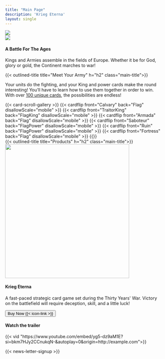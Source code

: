 ```yaml
---
title: "Main Page"
description: 'Krieg Eterna'
layout: single
---
```


<section class="no-gradient">
    <div class="main-section" style="padding-top: 0">
        <div class="top-flex">
            <picture>
            <source srcset="/images/battle-1600x1080-100.jpg" media="(min-width: 1024px)">
            <source srcset="/images/battle-1023x600-100.jpg" media="(min-width: 768px)">
            <source srcset="/images/battle-767x600-100.jpg" media="(min-width: 576px)">
            <source srcset="/images/battle-575x700-100.jpg"> 
            <img src="/images/battle-1600x1080-100.jpg" class="top-img">
            </picture>
            <div class="top-slanted">
                <div class="top-info-box">
                    <picture>
                        <img src="/images/Title.png">
                    </picture>
                    <div class="title-wrapper">
                        <h4 class="top-title">A Battle For The Ages</h4>
                    </div>
                    <div class="top-paragraph">
                        <p>Kings and Armies assemble in the fields of Europe. Whether it be for God, glory or gold, the Continent marches to war!</p>
                    </div>
                </div>
            </div>
        </div>
    </div>
</section>

<section id="new-cards-showcase" class="gradient even-gradient">
    <div class="main-section">
        <div class="sub-section">
            <div class="title-wrapper">
                {{< outlined-title title="Meet Your Army" h="h2" class="main-title">}}
            </div>
            <p class="css-tg8OC">
                Your units do the fighting, and your King and power cards make the
                round interesting! You’ll have to learn how to use them together in order to win.
                With over <a href="/compendium">100 unique cards</a>, the possibilities are endless!
            </p>
        </div>
        <div class="css-XorOV" style="--container-flex-direction:column-reverse;">
            <div class="css-JEZym" style="--intersection-offset:0;">
            </div>
                {{< card-scroll-gallery >}}
                    {{< cardflip front="Calvary" back="Flag" disallowScale="mobile" >}}
                    {{< cardflip front="TraitorKing" back="FlagKing" disallowScale="mobile" >}}
                    {{< cardflip front="Armada" back="Flag" disallowScale="mobile" >}}
                    {{< cardflip front="Saboteur" back="FlagPower" disallowScale="mobile" >}}
                    {{< cardflip front="Ruin" back="FlagPower" disallowScale="mobile" >}}
                    {{< cardflip front="Fortress" back="Flag" disallowScale="mobile" >}}
                {{</ card-scroll-gallery >}}
        </div>
    </div>
</section>

<section class="gradient even-gradient">
    <div class="main-section" id="product">
        <div class="sub-section">
            <div class="title-wrapper">
                {{< outlined-title title="Products" h="h2" class="main-title">}}
            </div>
        </div>
        <div class="css-3c0LG product-scroll-box" style="--container-max-width:1200px;">
            <div class="product-box-outer">
                <div class="product-box-wrapper">
                    <div class="swiper-slide product-box swiper-slide-next">
                        <picture>
                            <source srcset="/images/DeluxeDeckRender.png?fm=webp" type="image/webp">
                            <img src="/images/DeluxeDeckRender.png" alt="" width="400" height="433" loading="lazy">
                        </picture>
                        <div>
                            <h4 class="product-title" data-text="Standard Edition">Krieg Eterna<h4>
                        </div>
                        <div class="product-desc">
                            <p>A fast-paced strategic card game set during the Thirty Years' War. Victory on the battlefield will require deception, skill, and a little luck!
                            </p>
                        </div>
                        <div class="css-cW5DV">
                            <div class="css-nd7IL">
                                <div>
                                    <div class="css-AX10X">
                                        <a href="https://www.amazon.com/dp/B0CJHWGZYF?maas=maas_adg_3D8873ABA7D50C8B8D9E95ECC82A19D9_afap_abs&ref_=aa_maas&tag=maas"
                                            target="_blank" rel="noopener">
                                            <button class="css-lV1Vi buy-product-button css-ExOVn">
                                                Buy Now&nbsp{{< icon-link >}}
                                            </button>
                                        </a>
                <!-- Beginning of Buy With Prime Widget --
        <script async fetchpriority='high' src='https://code.buywithprime.amazon.com/bwp.v1.js'></script>
        <div
            id="amzn-buy-now"
            data-site-id="zm37qpw6y6"
            data-widget-id="w-J5EhprFtkk1J9d75bFUCK3"
            data-sku="QU-B39T-6LQM"
        ></div>
        !-- End of Buy With Prime Widget -->
                                    </div>
                                </div>
                            </div>
                        </div>
                    </div>
                </div>
            </div>
        </div>
    </div>
</section>

<section class="no-gradient">
    <div class="main-section" style="padding-bottom: 1em;">
        <div class="sub-section video-box">
            <div class="title-wrapper">
                <h4>Watch the trailer</h4>
            </div>
            {{< vid  "https://www.youtube.com/embed/yg5-dz9aM1E?si=bkm7HJy2CCnukqN-&autoplay=0&origin=http://example.com">}}
        </div>
    </div>
</section>

<section class="no-gradient">
    {{< news-letter-signup >}}
</section>